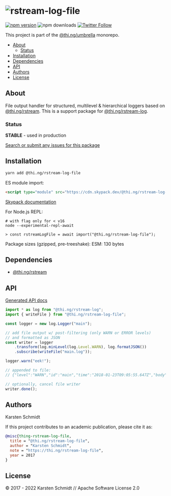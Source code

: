 <!-- This file is generated - DO NOT EDIT! -->

# ![rstream-log-file](https://media.thi.ng/umbrella/banners/thing-rstream-log-file.svg?6b2b4d14)

[![npm version](https://img.shields.io/npm/v/@thi.ng/rstream-log-file.svg)](https://www.npmjs.com/package/@thi.ng/rstream-log-file)
![npm downloads](https://img.shields.io/npm/dm/@thi.ng/rstream-log-file.svg)
[![Twitter Follow](https://img.shields.io/twitter/follow/thing_umbrella.svg?style=flat-square&label=twitter)](https://twitter.com/thing_umbrella)

This project is part of the
[@thi.ng/umbrella](https://github.com/thi-ng/umbrella/) monorepo.

- [About](#about)
  - [Status](#status)
- [Installation](#installation)
- [Dependencies](#dependencies)
- [API](#api)
- [Authors](#authors)
- [License](#license)

## About

File output handler for structured, multilevel & hierarchical loggers based on [@thi.ng/rstream](https://github.com/thi-ng/umbrella/tree/develop/packages/rstream). This is a support package for [@thi.ng/rstream-log](https://github.com/thi-ng/umbrella/tree/develop/packages/rstream-log).

### Status

**STABLE** - used in production

[Search or submit any issues for this package](https://github.com/thi-ng/umbrella/issues?q=%5Brstream-log-file%5D+in%3Atitle)

## Installation

```bash
yarn add @thi.ng/rstream-log-file
```

ES module import:

```html
<script type="module" src="https://cdn.skypack.dev/@thi.ng/rstream-log-file"></script>
```

[Skypack documentation](https://docs.skypack.dev/)

For Node.js REPL:

```text
# with flag only for < v16
node --experimental-repl-await

> const rstreamLogFile = await import("@thi.ng/rstream-log-file");
```

Package sizes (gzipped, pre-treeshake): ESM: 130 bytes

## Dependencies

- [@thi.ng/rstream](https://github.com/thi-ng/umbrella/tree/develop/packages/rstream)

## API

[Generated API docs](https://docs.thi.ng/umbrella/rstream-log-file/)

```ts
import * as log from "@thi.ng/rstream-log";
import { writeFile } from "@thi.ng/rstream-log-file";

const logger = new log.Logger("main");

// add file output w/ post-filtering (only WARN or ERROR levels)
// and formatted as JSON
const writer = logger
    .transform(log.minLevel(log.Level.WARN), log.formatJSON())
    .subscribe(writeFile("main.log"));

logger.warn("eek!");

// appended to file:
// {"level":"WARN","id":"main","time":"2018-01-23T09:05:55.647Z","body":["eek!"]}

// optionally, cancel file writer
writer.done();
```

## Authors

Karsten Schmidt

If this project contributes to an academic publication, please cite it as:

```bibtex
@misc{thing-rstream-log-file,
  title = "@thi.ng/rstream-log-file",
  author = "Karsten Schmidt",
  note = "https://thi.ng/rstream-log-file",
  year = 2017
}
```

## License

&copy; 2017 - 2022 Karsten Schmidt // Apache Software License 2.0
